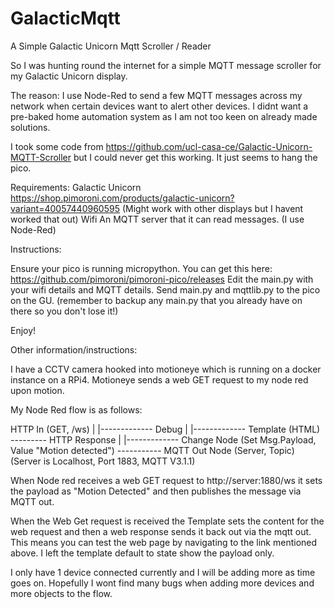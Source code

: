 # GalacticMqtt
A Simple Galactic Unicorn Mqtt Scroller / Reader

So I was hunting round the internet for a simple MQTT message scroller for my Galactic Unicorn display.

The reason:
I use Node-Red to send a few MQTT messages across my network when certain devices want to alert other devices.
I didnt want a pre-baked home automation system as I am not too keen on already made solutions.

I took some code from https://github.com/ucl-casa-ce/Galactic-Unicorn-MQTT-Scroller but I could never get this working. It just seems to hang the pico.

Requirements:
Galactic Unicorn https://shop.pimoroni.com/products/galactic-unicorn?variant=40057440960595
(Might work with other displays but I havent worked that out)
Wifi
An MQTT server that it can read messages. (I use Node-Red)

Instructions:

Ensure your pico is running micropython.
You can get this here: https://github.com/pimoroni/pimoroni-pico/releases
Edit the main.py with your wifi details and MQTT details.
Send main.py and mqttlib.py to the pico on the GU. (remember to backup any main.py that you already have on there so you don't lose it!)

Enjoy!

Other information/instructions:

I have a CCTV camera hooked into motioneye which is running on a docker instance on a RPi4.
Motioneye sends a web GET request to my node red upon motion.

My Node Red flow is as follows:

HTTP In (GET, /ws)
          |
          |------------- Debug
          |
          |------------- Template (HTML) --------- HTTP Response
          |
          |------------- Change Node (Set Msg.Payload, Value "Motion detected")  ----------- MQTT Out Node (Server, Topic)   (Server is Localhost, Port 1883, MQTT V3.1.1)
          
When Node red receives a web GET request to http://server:1880/ws it sets the payload as "Motion Detected" and then publishes the message via MQTT out.

When the Web Get request is received the Template sets the content for the web request and then a web response sends it back out via the mqtt out. This means you can test the web page by navigating to the link mentioned above. I left the template default to state show the payload only.

I only have 1 device connected currently and I will be adding more as time goes on. Hopefully I wont find many bugs when adding more devices and more objects to the flow.




